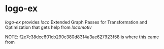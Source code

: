 # logo-ex

_logo-ex_ provides _loco_ Extended Graph Passes for Transformation and Optimization
that gets help from _locomotiv_

NOTE: f2e7c38dcc601cb290c380d8314a3ae627923f58 is where this came from
